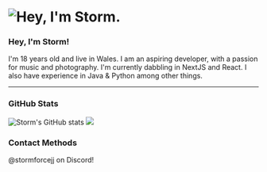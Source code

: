 <h1 align="left">
  <img src="https://raw.githubusercontent.com/stormforcejj/stormforcejj/main/header.svg" alt="Hey, I'm Storm." />
</h1>
<link rel="stylesheet" href="https://kit-pro.fontawesome.com/releases/v5.15.3/css/pro.min.css">

                                                                                   
### Hey, I'm Storm! 
I'm 18 years old and live in Wales. I am an aspiring developer, with a passion for music and photography. I'm currently dabbling in NextJS and React. I also have experience in Java & Python among other things. <hr>

### GitHub Stats
![Storm's GitHub stats](https://github-readme-stats.vercel.app/api?username=stormforcejj&show_icons=true&theme=dark&hide_border=true&bg_color=#151515)
<a href="discord://discord.com/users/399940580932714496">
  <img src="https://lanyard-profile-readme.vercel.app/api/399940580932714496" />
</a>

### Contact Methods
@stormforcejj on Discord!
